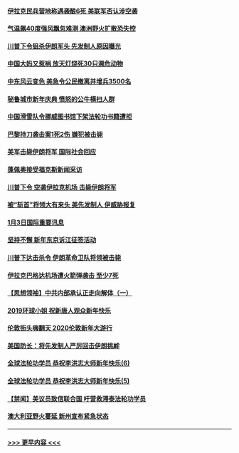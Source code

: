 #### [伊拉克民兵营地称遇袭酿6死 美联军否认涉空袭](../pages/prog202/a102745093.md?t=01042101) 
#### [气温飙40度强风飘忽难测 澳洲野火扩散恐失控](../pages/prog202/a102744951.md?t=01042101) 
#### [川普下令狙杀伊朗军头 先发制人原因曝光](../pages/prog202/a102744900.md?t=01042101) 
#### [中国大妈又惹祸 放天灯烧死30只濒危动物](../pages/prog202/a102744899.md?t=01042101) 
#### [中东风云变色 美急令公民撤离并增兵3500名](../pages/prog202/a102744827.md?t=01042101) 
#### [秘鲁城市新年庆典 愤怒的公牛横扫人群](../pages/prog202/a102744618.md?t=01042101) 
#### [中国滑雪队令挪威图书馆下架法轮功书籍遭拒](../pages/prog202/a102744639.md?t=01042101) 
#### [巴黎持刀袭击案1死2伤 嫌犯被击毙](../pages/prog202/a102744566.md?t=01042101) 
#### [美军击毙伊朗将军 国际社会回应](../pages/prog202/a102744485.md?t=01042101) 
#### [蓬佩奥接受福克斯新闻采访](../pages/prog202/a102744480.md?t=01042101) 
#### [川普下令 空袭伊拉克机场 击毙伊朗将军](../pages/prog202/a102744470.md?t=01042101) 
#### [被“斩首”将领大有来头 美先发制人 伊威胁报复](../pages/prog202/a102744454.md?t=01042101) 
#### [1月3日国际重要讯息](../pages/prog202/a102744301.md?t=01042101) 
#### [坚持不懈 新年东京诉江征签活动](../pages/prog202/a102744303.md?t=01042101) 
#### [川普下达击杀令 伊朗革命卫队将领被击毙](../pages/prog202/a102741911.md?t=01042101) 
#### [伊拉克巴格达机场遭火箭弹袭击 至少7死](../pages/prog202/a102744115.md?t=01042101) 
#### [【思想领袖】中共内部承认正走向解体（一）](../pages/prog202/a102744097.md?t=01042101) 
#### [2019环球小姐 祝新唐人观众新年快乐](../pages/prog202/a102744043.md?t=01042101) 
#### [伦敦街头嗨翻天 2020伦敦新年大游行](../pages/prog202/a102743925.md?t=01042101) 
#### [美国防长：将先发制人严厉回击伊朗挑衅](../pages/prog202/a102743930.md?t=01042101) 
#### [全球法轮功学员 恭祝李洪志大师新年快乐(6)](../pages/prog202/a102743899.md?t=01042101) 
#### [全球法轮功学员 恭祝李洪志大师新年快乐(5)](../pages/prog202/a102743766.md?t=01042101) 
#### [【禁闻】美议员致信联合国 吁营救滞泰法轮功学员](../pages/prog202/a102743781.md?t=01042101) 
#### [澳大利亚野火蔓延 新州宣布紧急状态](../pages/prog202/a102743681.md?t=01042101) 

----
#### [ >>> 更早内容 <<< ](../indexes/prog202-earlier.md)
